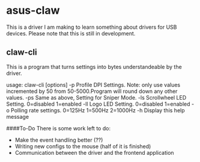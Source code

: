 # asus-claw
This is a driver I am making to learn something about drivers for USB devices.
Please note that this is still in development.

## claw-cli
This is a program that turns settings into bytes understandeable by the driver.

usage: claw-cli [options]
  -p<x>   Profile DPI Settings. Note: only use values incremented by 50
          from 50-5000.Program will round down any other values.
  -ps     Same as above, Setting for Sniper Mode.
  -ls     Scrollwheel LED Setting. 0=disabled 1=enabled
  -ll     Logo LED Setting. 0=disabled 1=enabled
  -o      Polling rate settings. 0=125Hz 1=500Hz 2=1000Hz
  -h      Display this help message

####To-Do
There is some work left to do:
* Make the event handling better (??)
* Writing new configs to the mouse (half of it is finished)
* Communication between the driver and the frontend application

